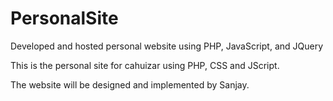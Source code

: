 # PersonalSite
Developed and hosted personal website using PHP, JavaScript, and JQuery

This is the personal site for cahuizar using PHP, CSS and JScript.

The website will be designed and implemented by Sanjay.
